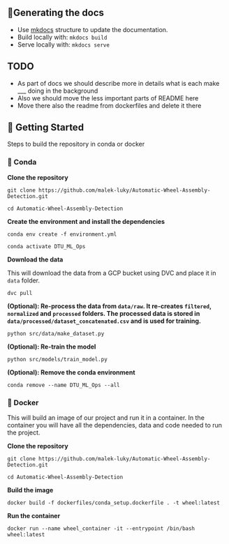 ## 📄Generating the docs

- Use [mkdocs](http://www.mkdocs.org/) structure to update the documentation. 
- Build locally with:  `mkdocs build`
- Serve locally with: `mkdocs serve`

## TODO
- As part of docs we should describe more in details what is each make ___ doing in the background
- Also we should move the less important parts of README here
- Move there also the readme from dockerfiles and delete it there

## 🚀 Getting Started

Steps to build the repository in conda or docker

### 🐍 Conda

**Clone the repository**

```
git clone https://github.com/malek-luky/Automatic-Wheel-Assembly-Detection.git

cd Automatic-Wheel-Assembly-Detection
```

**Create the environment and install the dependencies**

```
conda env create -f environment.yml

conda activate DTU_ML_Ops
```

**Download the data**

This will download the data from a GCP bucket using DVC and place it in `data` folder.

```
dvc pull
```

**(Optional): Re-process the data from `data/raw`. It re-creates `filtered`, `normalized` and `processed` folders. The processed data is stored in `data/processed/dataset_concatenated.csv` and is used for training.**

```
python src/data/make_dataset.py
```

**(Optional): Re-train the model**

```
python src/models/train_model.py
```

**(Optional): Remove the conda environment**

```
conda remove --name DTU_ML_Ops --all
```

### 🐳 Docker

This will build an image of our project and run it in a container. In the container you will have all the dependencies, data and code needed to run the project.

**Clone the repository**

```
git clone https://github.com/malek-luky/Automatic-Wheel-Assembly-Detection.git

cd Automatic-Wheel-Assembly-Detection
```

**Build the image**

```
docker build -f dockerfiles/conda_setup.dockerfile . -t wheel:latest
```

**Run the container**

```
docker run --name wheel_container -it --entrypoint /bin/bash wheel:latest
```
